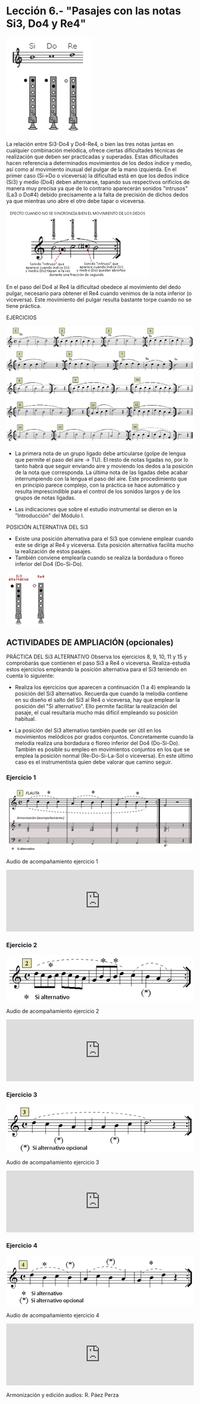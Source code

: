 
# Lección 6.- "Pasajes con las notas Si3, Do4 y Re4"

<img src="img/Posicion_Si-Do-Re.gif" height="262" alt="Posiciones Si-Do-Re" title="Posiciones Si-Do-Re" />

La relación entre Si3-Do4 y Do4-Re4, o bien las tres notas juntas en cualquier combinación melódica, ofrece ciertas dificultades técnicas de realización que deben ser practicadas y superadas. Estas dificultades hacen referencia a determinados movimientos de los dedos índice y medio, así como al movimiento inusual del pulgar de la mano izquierda. En el primer caso (Si->Do o viceversa) la dificultad está en que los dedos índice (Si3) y medio (Do4) deben alternarse, tapando sus respectivos orificios de manera muy precisa ya que de lo contrario aparecerán sonidos "intrusos" (La3 o Do#4) debido precisamente a la falta de precisión de dichos dedos ya que mientras uno abre el otro debe tapar o viceversa. 

![](/assets/L6_Sonido_intruso_Si-Do_.gif)

En el paso del Do4 al Re4 la dificultad obedece al movimiento del dedo pulgar, necesario para obtener el Re4 cuando venimos de la nota inferior (o viceversa). Este movimiento del pulgar resulta bastante torpe cuando no se tiene práctica.


EJERCICIOS

<img src="img/L7_Pasajes_con_Si3-Do4-Re4.gif" alt="Pasajes con Si-Do-Re" title="Pasajes con Si-Do-Re" />

- La primera nota de un grupo ligado debe articularse (golpe de lengua que permite el paso del aire -&gt; TU). El resto de notas ligadas no, por lo tanto habrá que seguir enviando aire y moviendo los dedos a la posición de la nota que corresponda. La última nota de las ligadas debe acabar interrumpiendo con la lengua el paso del aire. Este procedimiento que en principio parece complejo, con la práctica se hace automático y resulta imprescindible para el control de los sonidos largos y de los grupos de notas ligadas.

- Las indicaciones que sobre el estudio instrumental se dieron en la "Introducción" del Módulo I.

POSICIÓN ALTERNATIVA DEL Si3
- Existe una posición alternativa para el Si3 que conviene emplear cuando este se dirige al Re4 y viceversa. Esta posición alternativa facilita mucho la realización de estos pasajes.  
- También conviene emplearla cuando se realiza la bordadura o floreo inferior del Do4 (Do-Si-Do).

![](/assets/L6_Si_alternativo.gif)


## ACTIVIDADES DE AMPLIACIÓN (opcionales)
PRÁCTICA DEL Si3 ALTERNATIVO  Observa los ejercicios 8, 9, 10, 11 y 15 y comprobarás que contienen el paso Si3 a Re4 o viceversa. Realiza-estudia estos ejercicios empleando la posición alternativa para el Si3 teniendo en cuenta lo siguiente:

- Realiza los ejercicios que aparecen a continuación (1 a 4) empleando la posición del Si3 alternativo. Recuerda que cuando la melodía contiene en su diseño el salto del Si3 al Re4 o viceversa, hay que emplear la posición del "Si alternativo". Ello permite facilitar la realización del pasaje, el cual resultaría mucho más difícil empleando su posición habitual.

- La posición del Si3 alternativo también puede ser útil en los movimientos melódicos por grados conjuntos. Concretamente cuando la melodía realiza una bordadura o floreo inferior del Do4 (Do-Si-Do). También es posible su empleo en movimientos conjuntos en los que se emplea la posición normal (Re-Do-Si-La-Sol o viceversa). En este último caso es el instrumentista quien debe valorar que camino seguir.


### Ejercicio 1

![](/assets/L6_Ejer1_ARMONIZAR_Si-alternativo.gif)

Audio de acompañamiento ejercicio 1

<iframe width="100%" height="166" scrolling="no" frameborder="no" src="https://w.soundcloud.com/player/?url=https%3A//api.soundcloud.com/tracks/356065655&amp;color=%23ff5500&amp;auto_play=false&amp;hide_related=false&amp;show_comments=true&amp;show_user=true&amp;show_reposts=false&amp;show_teaser=true"></iframe>

### Ejercicio 2

![](/assets/L6_SiAlternativo2.gif)

Audio de acompañamiento ejercicio 2 

<iframe width="100%" height="166" scrolling="no" frameborder="no" src="https://w.soundcloud.com/player/?url=https%3A//api.soundcloud.com/tracks/356065652&amp;color=%23ff5500&amp;auto_play=false&amp;hide_related=false&amp;show_comments=true&amp;show_user=true&amp;show_reposts=false&amp;show_teaser=true"></iframe>

### Ejercicio 3

![](/assets/L6_SiAlternativo3.gif)

Audio de acompañamiento ejercicio 3 

<iframe width="100%" height="166" scrolling="no" frameborder="no" src="https://w.soundcloud.com/player/?url=https%3A//api.soundcloud.com/tracks/356065649&amp;color=%23ff5500&amp;auto_play=false&amp;hide_related=false&amp;show_comments=true&amp;show_user=true&amp;show_reposts=false&amp;show_teaser=true"></iframe>

### Ejercicio 4

![](/assets/L6_SiAlternativo4.gif)

Audio de acompañamiento ejercicio 4 

<iframe width="100%" height="166" scrolling="no" frameborder="no" src="https://w.soundcloud.com/player/?url=https%3A//api.soundcloud.com/tracks/356065646&amp;color=%23ff5500&amp;auto_play=false&amp;hide_related=false&amp;show_comments=true&amp;show_user=true&amp;show_reposts=false&amp;show_teaser=true"></iframe>

Armonización y edición audios: R. Páez Perza




